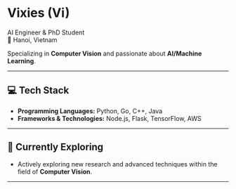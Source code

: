 # Vixies (Vi)

AI Engineer & PhD Student  
📍 Hanoi, Vietnam

Specializing in **Computer Vision** and passionate about **AI/Machine Learning**.

---

## 💻 Tech Stack

- **Programming Languages:** Python, Go, C++, Java
- **Frameworks & Technologies:** Node.js, Flask, TensorFlow, AWS

---

## 🌱 Currently Exploring

- Actively exploring new research and advanced techniques within the field of **Computer Vision**.

---
